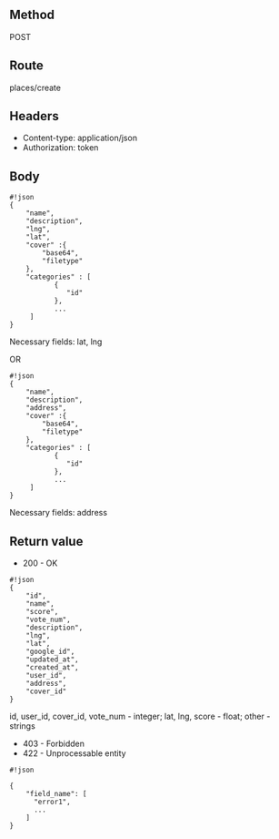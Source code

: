 ## Method ##

POST

## Route ##

places/create

## Headers ##

* Content-type: application/json
* Authorization: token

## Body ##
```
#!json
{
    "name",
    "description",
    "lng",
    "lat",
    "cover" :{
        "base64",
        "filetype"
    },
    "categories" : [
           {
              "id"
           },
           ...
     ]
}
```
Necessary fields: lat, lng
  
OR

```
#!json
{
    "name",
    "description",
    "address",
    "cover" :{
        "base64",
        "filetype"
    },
    "categories" : [
           {
              "id"
           },
           ...
     ]
}
```   

Necessary fields: address

## Return value ##

* 200 - OK

```
#!json
{
    "id",
    "name",
    "score",
    "vote_num",
    "description",
    "lng",
    "lat",
    "google_id",
    "updated_at",
    "created_at",
    "user_id",
    "address",
    "cover_id"
}

```   
id, user_id, cover_id, vote_num - integer; lat, lng, score - float; other - strings

* 403 - Forbidden
* 422 - Unprocessable entity
```
#!json

{
    "field_name": [
      "error1",
      ...
    ]
}
```